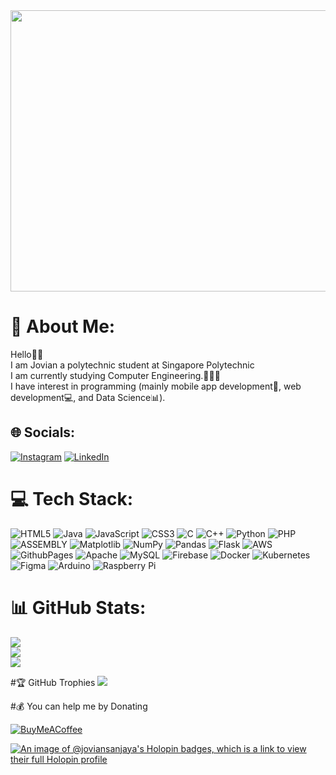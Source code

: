 <div align="center">
  <img src="https://media.giphy.com/media/dWesBcTLavkZuG35MI/giphy.gif" width="1000" height="450"/>
</div>

# 💫 About Me:
Hello👋🏻<br>I am Jovian a polytechnic student at Singapore Polytechnic<br>I am currently studying Computer Engineering.👨🏻‍💻<br> I have interest in programming (mainly mobile app development📱, web development💻, and Data Science📊). 


## 🌐 Socials:
[![Instagram](https://img.shields.io/badge/Instagram-%23E4405F.svg?logo=Instagram&logoColor=white)](https://instagram.com/jovian_s.p) [![LinkedIn](https://img.shields.io/badge/LinkedIn-%230077B5.svg?logo=linkedin&logoColor=white)](https://www.linkedin.com/in/jovian-sanjaya-putra-0b198b267/) 


# 💻 Tech Stack:
![HTML5](https://img.shields.io/badge/html5-%23E34F26.svg?style=for-the-badge&logo=html5&logoColor=white) ![Java](https://img.shields.io/badge/java-%23ED8B00.svg?style=for-the-badge&logo=openjdk&logoColor=white) ![JavaScript](https://img.shields.io/badge/javascript-%23323330.svg?style=for-the-badge&logo=javascript&logoColor=%23F7DF1E) ![CSS3](https://img.shields.io/badge/css3-%231572B6.svg?style=for-the-badge&logo=css3&logoColor=white)  ![C](https://img.shields.io/badge/c-%2300599C.svg?style=for-the-badge&logo=c&logoColor=white) ![C++](https://img.shields.io/badge/c++-%2300599C.svg?style=for-the-badge&logo=c%2B%2B&logoColor=white) ![Python](https://img.shields.io/badge/python-3670A0?style=for-the-badge&logo=python&logoColor=ffdd54) ![PHP](https://img.shields.io/badge/php-%23777BB4.svg?style=for-the-badge&logo=php&logoColor=white)![ASSEMBLY](https://img.shields.io/badge/_-ASM-6E4C13.svg?style=for-the-badge)
![Matplotlib](https://img.shields.io/badge/Matplotlib-%23ffffff.svg?style=for-the-badge&logo=Matplotlib&logoColor=black)  ![NumPy](https://img.shields.io/badge/numpy-%23013243.svg?style=for-the-badge&logo=numpy&logoColor=white) ![Pandas](https://img.shields.io/badge/pandas-%23150458.svg?style=for-the-badge&logo=pandas&logoColor=white) ![Flask](https://img.shields.io/badge/flask-%23000.svg?style=for-the-badge&logo=flask&logoColor=white) ![AWS](https://img.shields.io/badge/AWS-%23FF9900.svg?style=for-the-badge&logo=amazon-aws&logoColor=white) ![GithubPages](https://img.shields.io/badge/github%20pages-121013?style=for-the-badge&logo=github&logoColor=white) ![Apache](https://img.shields.io/badge/apache-%23D42029.svg?style=for-the-badge&logo=apache&logoColor=white) ![MySQL](https://img.shields.io/badge/mysql-%2300000f.svg?style=for-the-badge&logo=mysql&logoColor=white) ![Firebase](https://img.shields.io/badge/Firebase-039BE5?style=for-the-badge&logo=Firebase&logoColor=white) ![Docker](https://img.shields.io/badge/docker-%230db7ed.svg?style=for-the-badge&logo=docker&logoColor=white) ![Kubernetes](https://img.shields.io/badge/kubernetes-%23326ce5.svg?style=for-the-badge&logo=kubernetes&logoColor=white) ![Figma](https://img.shields.io/badge/figma-%23F24E1E.svg?style=for-the-badge&logo=figma&logoColor=white) ![Arduino](https://img.shields.io/badge/-Arduino-00979D?style=for-the-badge&logo=Arduino&logoColor=white) ![Raspberry Pi](https://img.shields.io/badge/-RaspberryPi-C51A4A?style=for-the-badge&logo=Raspberry-Pi) 

# 📊 GitHub Stats:
![](https://github-readme-stats.vercel.app/api?username=JovianSanjaya&theme=dark&hide_border=false&include_all_commits=false&count_private=false)<br/>
![](https://github-readme-streak-stats.herokuapp.com/?user=JovianSanjaya&theme=dark&hide_border=false)<br/>
![](https://github-readme-stats.vercel.app/api/top-langs/?username=JovianSanjaya&theme=dark&hide_border=false&include_all_commits=false&count_private=false&layout=compact)

#🏆 GitHub Trophies
![](https://github-profile-trophy.vercel.app/?username=joviansanjaya&theme=radical&no-frame=false&no-bg=true&margin-w=4)

#💰 You can help me by Donating

[![BuyMeACoffee](https://img.shields.io/badge/Buy%20Me%20a%20Coffee-ffdd00?style=for-the-badge&logo=buy-me-a-coffee&logoColor=black)](https://buymeacoffee.com/Jovian)
  
[![An image of @joviansanjaya's Holopin badges, which is a link to view their full Holopin profile](https://holopin.me/joviansanjaya)](https://holopin.io/@joviansanjaya)




